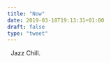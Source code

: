 ```yaml
---
title: "Now"
date: 2019-03-18T19:13:31+01:00
draft: false
type: "tweet"
---
```

<a href="https://itunes.apple.com/fr/playlist/jazz-chill/pl.63271312c084419891982eab46cc68ac" type="application/rss+xml" class="iconfont icon-music" title="rss"></a> &nbsp; Jazz Chill.


